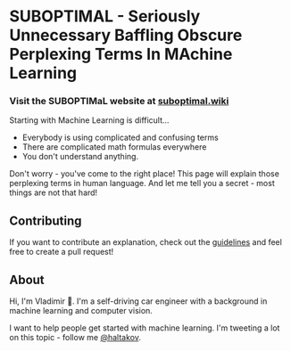# SUBOPTIMAL - Seriously Unnecessary Baffling Obscure Perplexing Terms In MAchine Learning

### Visit the SUBOPTIMaL website at [suboptimal.wiki](https://suboptimal.wiki)

Starting with Machine Learning is difficult...

-   Everybody is using complicated and confusing terms
-   There are complicated math formulas everywhere
-   You don't understand anything.

Don't worry - you've come to the right place! This page will explain those perplexing terms in human language. And let me tell you a secret - most things are not that hard!

## Contributing

If you want to contribute an explanation, check out the [guidelines](CONTRIBUTING.md) and feel free to create a pull request!

## About

Hi, I'm Vladimir 👋. I'm a self-driving car engineer with a background in machine learning and computer vision.

I want to help people get started with machine learning. I'm tweeting a lot on this topic - follow me [@haltakov](https://twitter.com/haltakov).
